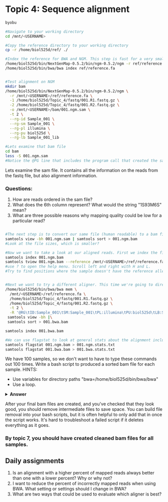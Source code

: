 # Topic 4: Sequence alignment


```bash
byobu

#Navigate to your working directory
cd /mnt/<USERNAME>

#Copy the reference directory to your working directory
cp -r /home/biol525d/ref/ ./

#Index the reference for BWA and NGM. This step is fast for a very small reference that we're working with but can take an hour with full genomes. 
/home/biol525d/bin/NextGenMap-0.5.2/bin/ngm-0.5.2/ngm -r ref/reference.fa
/home/biol525d/bin/bwa/bwa index ref/reference.fa


#Test alignment on NGM
mkdir bam
/home/biol525d/bin/NextGenMap-0.5.2/bin/ngm-0.5.2/ngm \
  -r /mnt/<USERNAME>/ref/reference.fa \
  -1 /home/biol525d/Topic_4/fastq/001.R1.fastq.gz \
  -2 /home/biol525d/Topic_4/fastq/001.R2.fastq.gz \
  -o /mnt/<USERNAME>/bam/001.ngm.sam \
  -t 2 \
  --rg-id Sample_001 \
  --rg-sm Sample_001 \
  --rg-pl illumina \
  --rg-pu biol525d \
  --rg-lb Sample_001_lib

#Lets examine that bam file
cd bam
less -S 001.ngm.sam
#Notice the @PG line that includes the program call that created the sam file. This is useful for record keeping.

```
Lets examine the sam file. It contains all the information on the reads from the fastq file, but also alignment information. 
### Questions:
1. How are reads ordered in the sam file? 
2. What does the 6th column represent? What would the string "1S93M6S" mean?
3. What are three possible reasons why mapping quality could be low for a particular read?

```bash

#The next step is to convert our same file (human readable) to a bam file (machine readable) and sort reads by their aligned position.
samtools view -bh 001.ngm.sam | samtools sort > 001.ngm.bam 
#Look at the file sizes, which is smaller? 

#Now we want to take a look at our aligned reads. First we index the file, then we use samtools tview.
samtools index 001.ngm.bam 
samtools tview 001.ngm.bam --reference /mnt/<USERNAME>/ref/reference.fa
#use ? to open the help menu. Scroll left and right with H and L. 
#Try to find positions where the sample doesn't have the reference allele. 


#Next we want to try a different aligner. This time we're going to directly pipe our output between programs instead of writing intermediate files
/home/biol525d/bin/bwa/bwa mem \
  /mnt/<USERNAME>/ref/reference.fa \
  /home/biol525d/Topic_4/fastq/001.R1.fastq.gz \
  /home/biol525d/Topic_4/fastq/001.R2.fastq.gz \
  -t 2 \
  -R '@RG\tID:Sample_001\tSM:Sample_001\tPL:illumina\tPU:biol525d\tLB:Sample_001_lib' |\
 samtools view -bh |\
 samtools sort > 001.bwa.bam 

samtools index 001.bwa.bam

#We can use flagstat to look at general stats about the alignment including how many reads aligned. This can help you pick an alignment program.
samtools flagstat 001.ngm.bam > 001.ngm.stats.txt
samtools flagstat 001.bwa.bam > 001.bwa.stats.txt


```
We have 100 samples, so we don't want to have to type these commands out 100 times. Write a bash script to produced a sorted bam file for each sample.
HINTS:
* Use variables for directory paths "bwa=/home/biol525d/bin/bwa/bwa"
* Use a loop.

<details> 
<summary> <b>Answer</b>  </summary>
  
   ```bash
   #First set up variable names
   bam=/mnt/<USERNAME>/bam
   fastq=/home/biol525d/Topic_4/fastq
   ngm=/home/biol525d/bin/NextGenMap-0.5.2/bin/ngm-0.5.2/ngm
   ref=/mnt/<USERNAME>/ref/reference.fa
   project=biol525d
   #Then get a list of sample names, without suffixes
   ls $fastq | grep R1.fastq.gz | sed s/.R1.fastq.gz//g > $bam/samplelist.txt
   #Then loop through the samples
   while read name
   do
        $ngm \
          -r $ref \
          -1 $fastq/${name}.R1.fastq.gz \
          -2 $fastq/${name}.R2.fastq.gz \
          -o $bam/${name}.ngm.sam \
          --rg-id $name \
          --rg-sm $name \
          --rg-pl illumina \
          --rg-pu $project \
          --rg-lb ${name}_lib \
          -t 1 
        samtools view -bh $bam/${name}.ngm.sam |\
        samtools sort > $bam/${name}.ngm.bam
        samtools index $bam/${name}.ngm.bam

   done < $bam/samplelist.txt
```
</details>

After your final bam files are created, and you've checked that they look good, you should remove intermediate files to save space. You can build file removal into your bash scripts, but it is often helpful to only add that in once the script works. It's hard to troubleshoot a failed script if it deletes everything as it goes. 
### By topic 7, you should have created cleaned bam files for all samples.

## Daily assignments
1. Is an alignment with a higher percent of mapped reads always better than one with a lower percent? Why or why not?
2. I want to reduce the percent of incorrectly mapped reads when using BWA. What setting or settings should I change in BWA?
3. What are two ways that could be used to evaluate which aligner is best?

